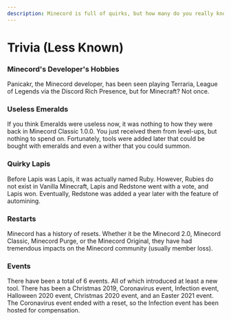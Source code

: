 ```yaml
---
description: Minecord is full of quirks, but how many do you really know?
---
```


# Trivia (Less Known)

### Minecord's Developer's Hobbies

Panicakr, the Minecord developer, has been seen playing Terraria, League of Legends via the Discord Rich Presence, but for Minecraft? Not once.

### Useless Emeralds

If you think Emeralds were useless now, it was nothing to how they were back in Minecord Classic 1.0.0. You just received them from level-ups, but nothing to spend on. Fortunately, tools were added later that could be bought with emeralds and even a wither that you could summon.

### Quirky Lapis

Before Lapis was Lapis, it was actually named Ruby. However, Rubies do not exist in Vanilla Minecraft, Lapis and Redstone went with a vote, and Lapis won. Eventually, Redstone was added a year later with the feature of automining.

### Restarts

Minecord has a history of resets. Whether it be the Minecord 2.0, Minecord Classic, Minecord Purge, or the Minecord Original, they have had tremendous impacts on the Minecord community (usually member loss).

### Events

There have been a total of 6 events. All of which introduced at least a new tool. There has been a Christmas 2019, Coronavirus event, Infection event, Halloween 2020 event, Christmas 2020 event, and an Easter 2021 event. The Coronavirus event ended with a reset, so the Infection event has been hosted for compensation.

###

